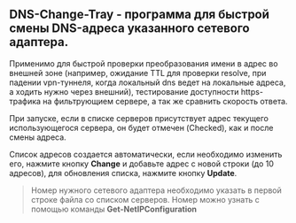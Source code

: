 ## DNS-Change-Tray - программа для быстрой смены DNS-адреса указанного сетевого адаптера.

Применимо для быстрой проверки преобразования имени в адрес во внешней зоне (например, ожидание TTL для проверки resolve, при падении vpn-туннеля, когда локальный dns ведет на локальные адреса, а ходить нужно через внешний), тестирование доступности https-трафика на фильтрующием сервере, а так же сравнить скорость ответа.

При запуске, если в списке серверов присутствует адрес текущего использующегося сервера, он будет отмечен (Checked), как и после смены адреса.

Список адресов создается автоматически, если необходимо изменить его, нажмите кнопку **Change** и добавьте адрес с новой строки (до 10 адресов), для обновления списка, нажмите кнопку **Update**.

> Номер нужного сетевого адаптера необходимо указать в первой строке файла со списком серверов. Номер можно узнать с помощью команды **Get-NetIPConfiguration**
